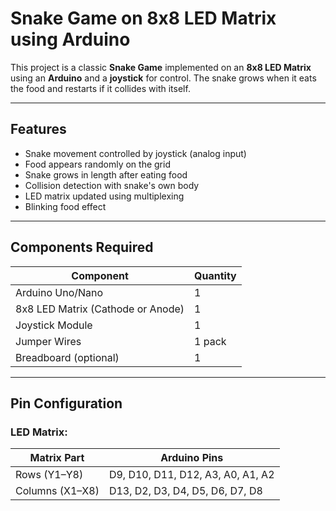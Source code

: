#  Snake Game on 8x8 LED Matrix using Arduino

This project is a classic **Snake Game** implemented on an **8x8 LED Matrix** using an **Arduino** and a **joystick** for control. The snake grows when it eats the food and restarts if it collides with itself.

---

##  Features

- Snake movement controlled by joystick (analog input)
- Food appears randomly on the grid
- Snake grows in length after eating food
- Collision detection with snake's own body
- LED matrix updated using multiplexing
- Blinking food effect

---

##  Components Required

| Component              | Quantity |
|------------------------|----------|
| Arduino Uno/Nano       | 1        |
| 8x8 LED Matrix (Cathode or Anode) | 1 |
| Joystick Module        | 1        |
| Jumper Wires           | 1 pack   |
| Breadboard (optional)  | 1        |

---

##  Pin Configuration

### LED Matrix:

| Matrix Part | Arduino Pins        |
|-------------|---------------------|
| Rows (Y1–Y8)| D9, D10, D11, D12, A3, A0, A1, A2 |
| Columns (X1–X8)| D13, D2, D3, D4, D5, D6, D7, D8 |
